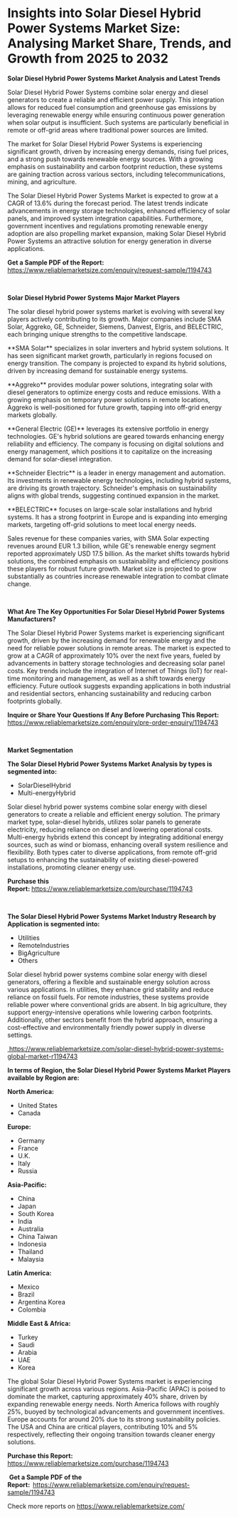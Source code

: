 <p><h1>Insights into Solar Diesel Hybrid Power Systems Market Size: Analysing Market Share, Trends, and Growth from 2025 to 2032</h1></p><p><strong>Solar Diesel Hybrid Power Systems Market Analysis and Latest Trends</strong></p>
<p><p>Solar Diesel Hybrid Power Systems combine solar energy and diesel generators to create a reliable and efficient power supply. This integration allows for reduced fuel consumption and greenhouse gas emissions by leveraging renewable energy while ensuring continuous power generation when solar output is insufficient. Such systems are particularly beneficial in remote or off-grid areas where traditional power sources are limited.</p><p>The market for Solar Diesel Hybrid Power Systems is experiencing significant growth, driven by increasing energy demands, rising fuel prices, and a strong push towards renewable energy sources. With a growing emphasis on sustainability and carbon footprint reduction, these systems are gaining traction across various sectors, including telecommunications, mining, and agriculture. </p><p>The Solar Diesel Hybrid Power Systems Market is expected to grow at a CAGR of 13.6% during the forecast period. The latest trends indicate advancements in energy storage technologies, enhanced efficiency of solar panels, and improved system integration capabilities. Furthermore, government incentives and regulations promoting renewable energy adoption are also propelling market expansion, making Solar Diesel Hybrid Power Systems an attractive solution for energy generation in diverse applications.</p></p>
<p><strong>Get a Sample PDF of the Report:&nbsp;</strong> <a href="https://www.reliablemarketsize.com/enquiry/request-sample/1194743?utm_campaign=3354&utm_medium=2&utm_source=Github&utm_content=ia&utm_term=22032025&utm_id=solar-diesel-hybrid-power-systems">https://www.reliablemarketsize.com/enquiry/request-sample/1194743</a></p>
<p>&nbsp;</p>
<p><strong>Solar Diesel Hybrid Power Systems Major Market Players</strong></p>
<p><p>The solar diesel hybrid power systems market is evolving with several key players actively contributing to its growth. Major companies include SMA Solar, Aggreko, GE, Schneider, Siemens, Danvest, Elgris, and BELECTRIC, each bringing unique strengths to the competitive landscape.</p><p>**SMA Solar** specializes in solar inverters and hybrid system solutions. It has seen significant market growth, particularly in regions focused on energy transition. The company is projected to expand its hybrid solutions, driven by increasing demand for sustainable energy systems.</p><p>**Aggreko** provides modular power solutions, integrating solar with diesel generators to optimize energy costs and reduce emissions. With a growing emphasis on temporary power solutions in remote locations, Aggreko is well-positioned for future growth, tapping into off-grid energy markets globally.</p><p>**General Electric (GE)** leverages its extensive portfolio in energy technologies. GE's hybrid solutions are geared towards enhancing energy reliability and efficiency. The company is focusing on digital solutions and energy management, which positions it to capitalize on the increasing demand for solar-diesel integration.</p><p>**Schneider Electric** is a leader in energy management and automation. Its investments in renewable energy technologies, including hybrid systems, are driving its growth trajectory. Schneider's emphasis on sustainability aligns with global trends, suggesting continued expansion in the market.</p><p>**BELECTRIC** focuses on large-scale solar installations and hybrid systems. It has a strong footprint in Europe and is expanding into emerging markets, targeting off-grid solutions to meet local energy needs.</p><p>Sales revenue for these companies varies, with SMA Solar expecting revenues around EUR 1.3 billion, while GE's renewable energy segment reported approximately USD 17.5 billion. As the market shifts towards hybrid solutions, the combined emphasis on sustainability and efficiency positions these players for robust future growth. Market size is projected to grow substantially as countries increase renewable integration to combat climate change.</p></p>
<p>&nbsp;</p>
<p><strong>What Are The Key Opportunities For Solar Diesel Hybrid Power Systems Manufacturers?</strong></p>
<p><p>The Solar Diesel Hybrid Power Systems market is experiencing significant growth, driven by the increasing demand for renewable energy and the need for reliable power solutions in remote areas. The market is expected to grow at a CAGR of approximately 10% over the next five years, fueled by advancements in battery storage technologies and decreasing solar panel costs. Key trends include the integration of Internet of Things (IoT) for real-time monitoring and management, as well as a shift towards energy efficiency. Future outlook suggests expanding applications in both industrial and residential sectors, enhancing sustainability and reducing carbon footprints globally.</p></p>
<p><strong>Inquire or Share Your Questions If Any Before Purchasing This Report:</strong> <a href="https://www.reliablemarketsize.com/enquiry/pre-order-enquiry/1194743?utm_campaign=3354&utm_medium=2&utm_source=Github&utm_content=ia&utm_term=22032025&utm_id=solar-diesel-hybrid-power-systems">https://www.reliablemarketsize.com/enquiry/pre-order-enquiry/1194743</a></p>
<p>&nbsp;</p>
<p><strong>Market Segmentation</strong></p>
<p><strong>The Solar Diesel Hybrid Power Systems Market Analysis by types is segmented into:</strong></p>
<p><ul><li>SolarDieselHybrid</li><li>Multi-energyHybrid</li></ul></p>
<p><p>Solar diesel hybrid power systems combine solar energy with diesel generators to create a reliable and efficient energy solution. The primary market type, solar-diesel hybrids, utilizes solar panels to generate electricity, reducing reliance on diesel and lowering operational costs. Multi-energy hybrids extend this concept by integrating additional energy sources, such as wind or biomass, enhancing overall system resilience and flexibility. Both types cater to diverse applications, from remote off-grid setups to enhancing the sustainability of existing diesel-powered installations, promoting cleaner energy use.</p></p>
<p><strong>Purchase this Report:&nbsp;</strong><a href="https://www.reliablemarketsize.com/purchase/1194743?utm_campaign=3354&utm_medium=2&utm_source=Github&utm_content=ia&utm_term=22032025&utm_id=solar-diesel-hybrid-power-systems">https://www.reliablemarketsize.com/purchase/1194743</a></p>
<p>&nbsp;</p>
<p><strong>The Solar Diesel Hybrid Power Systems Market Industry Research by Application is segmented into:</strong></p>
<p><ul><li>Utilities</li><li>RemoteIndustries</li><li>BigAgriculture</li><li>Others</li></ul></p>
<p><p>Solar diesel hybrid power systems combine solar energy with diesel generators, offering a flexible and sustainable energy solution across various applications. In utilities, they enhance grid stability and reduce reliance on fossil fuels. For remote industries, these systems provide reliable power where conventional grids are absent. In big agriculture, they support energy-intensive operations while lowering carbon footprints. Additionally, other sectors benefit from the hybrid approach, ensuring a cost-effective and environmentally friendly power supply in diverse settings.</p></p>
<p><a href="https://www.reliablemarketsize.com/solar-diesel-hybrid-power-systems-global-market-r1194743?utm_campaign=3354&utm_medium=2&utm_source=Github&utm_content=ia&utm_term=22032025&utm_id=solar-diesel-hybrid-power-systems">&nbsp;https://www.reliablemarketsize.com/solar-diesel-hybrid-power-systems-global-market-r1194743</a></p>
<p><strong>In terms of Region, the Solar Diesel Hybrid Power Systems Market Players available by Region are:</strong></p>
<p>
    <p> <strong> North America: </strong>
        <ul>
            <li>United States</li>
            <li>Canada</li>
        </ul>
        </p> 
    <p> <strong> Europe: </strong>
        <ul>
            <li>Germany</li>
            <li>France</li>
            <li>U.K.</li>
            <li>Italy</li>
            <li>Russia</li>
        </ul>
        </p> 
    <p> <strong> Asia-Pacific: </strong>
        <ul>
            <li>China</li>
            <li>Japan</li>
            <li>South Korea</li>
            <li>India</li>
            <li>Australia</li>
            <li>China Taiwan</li>
            <li>Indonesia</li>
            <li>Thailand</li>
            <li>Malaysia</li>
        </ul>
        </p> 
    <p> <strong> Latin America: </strong>
        <ul>
            <li>Mexico</li>
            <li>Brazil</li>
            <li>Argentina Korea</li>
            <li>Colombia</li>
        </ul>
        </p> 
    <p> <strong> Middle East & Africa: </strong>
        <ul>
            <li>Turkey</li>
            <li>Saudi</li>
            <li>Arabia</li>
            <li>UAE</li>
            <li>Korea</li>
        </ul>
    </p>
    </p>
<p><p>The global Solar Diesel Hybrid Power Systems market is experiencing significant growth across various regions. Asia-Pacific (APAC) is poised to dominate the market, capturing approximately 40% share, driven by expanding renewable energy needs. North America follows with roughly 25%, buoyed by technological advancements and government incentives. Europe accounts for around 20% due to its strong sustainability policies. The USA and China are critical players, contributing 10% and 5% respectively, reflecting their ongoing transition towards cleaner energy solutions.</p></p>
<p><strong>Purchase this Report: </strong><a href="https://www.reliablemarketsize.com/purchase/1194743?utm_campaign=3354&utm_medium=2&utm_source=Github&utm_content=ia&utm_term=22032025&utm_id=solar-diesel-hybrid-power-systems">https://www.reliablemarketsize.com/purchase/1194743</a></p>
<p>&nbsp;<strong>Get a Sample PDF of the Report:&nbsp;&nbsp;</strong><a href="https://www.reliablemarketsize.com/enquiry/request-sample/1194743?utm_campaign=3354&utm_medium=2&utm_source=Github&utm_content=ia&utm_term=22032025&utm_id=solar-diesel-hybrid-power-systems">https://www.reliablemarketsize.com/enquiry/request-sample/1194743</a></p>
<p><strong></strong></p>
<p>Check more reports on <a href="https://www.reliablemarketsize.com/?utm_campaign=3354&utm_medium=2&utm_source=Github&utm_content=ia&utm_term=22032025&utm_id=solar-diesel-hybrid-power-systems">https://www.reliablemarketsize.com/</a></p>